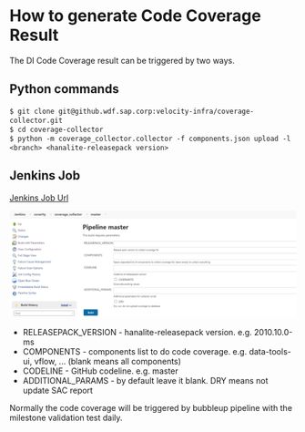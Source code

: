 # How to generate Code Coverage Result

The DI Code Coverage result can be triggered by two ways.

## Python commands
```
$ git clone git@github.wdf.sap.corp:velocity-infra/coverage-collector.git
$ cd coverage-collector
$ python -m coverage_collector.collector -f components.json upload -l <branch> <hanalite-releasepack version>
```
## Jenkins Job
[Jenkins Job Url](https://gkedatahub.jaas-gcp.cloud.sap.corp/view/coverity/job/coverage_collector/)

![Display](../CI-Framework/Image/CodeCoverage/trigger_code_coverage.png)

- RELEASEPACK_VERSION  - hanalite-releasepack version. e.g. 2010.10.0-ms
- COMPONENTS           - components list to do code coverage. e.g. data-tools-ui, vflow, ... (blank means all components)
- CODELINE             - GitHub codeline. e.g. master
- ADDITIONAL_PARAMS    - by default leave it blank. DRY means not update SAC report

Normally the code coverage will be triggered by bubbleup pipeline with the milestone validation test daily.
